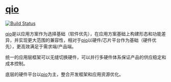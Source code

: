 ﻿# [qio](https://www.os-q.com/qio)

[![Build Status](https://github.com/OS-Q/qio/workflows/docs/badge.svg)](https://github.com/OS-Q/docs/tree/qio)

[qio](https://github.com/OS-Q/qio)是以应用方案作为选择基础（软件优先），在应用方案基础上构建形态和功能差异，并实现更大范围的兼容性，相对于[pio](https://github.com/OS-Q/pio)以硬件/芯片平台作为基础（硬件优先），更高效满足于需求端/产品端。

统一的应用层框架可以无缝切换硬件，可以并行多硬件体系保证产品的供应稳定和成本控制。

底层的硬件平台以[pio](https://github.com/OS-Q/pio)为主，整合开发框架和应用资源优化。
